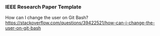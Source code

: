 ### IEEE Research Paper Template

How can I change the user on Git Bash?
https://stackoverflow.com/questions/39422521/how-can-i-change-the-user-on-git-bash

